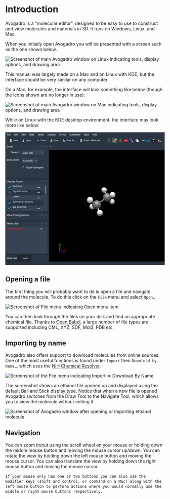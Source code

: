 # Introduction

Avogadro is a "molecular editor", designed to be easy to use to construct and view molecules and materials in 3D. It runs on Windows, Linux, and Mac.

When you initially open Avogadro you will be presented with a screen such as the one shown below.

![Screenshot of main Avogadro window on Linux indicating tools, display options, and drawing area](../../_static/getting_started_main.png)

This manual was largely made on a Mac and on Linux with KDE, but the interface should be very similar on any computer.

On a Mac, for example, the interface will look something like below (though the icons shown are no longer in use):

![Screenshot of main Avogadro window on Mac indicating tools, display options, and drawing area](../../_static/IntroToAvogadro.png)

While on Linux with the KDE desktop environment, the interface may look more like below:

![Screenshot of main Avogadro window on Linux with KDE indicating tools, display options, and drawing area](../../_static/getting_started_linux_cropped.png)

## Opening a file

The first thing you will probably want to do is open a file and navigate around the molecule. To do this click on the `File` menu and select `Open…`

![Screenshot of File menu indicating Open menu item](../../_static/FileOpen.png)

You can then look through the files on your disk and find an appropriate chemical file. Thanks to [Open Babel](https://openbabel.org/), a large number of file types are supported including CML, XYZ, SDF, Mol2, PDB etc.

## Importing by name

Avogadro also offers support to download molecules from online sources. One of the most useful functions is found under `Import` then `Download by Name…`, which uses the [NIH Chemical Resolver](https://cactus.nci.nih.gov/chemical/structure).

![Screenshot of the File menu indicating Import => Download By Name](../../_static/FileImportByName.png)

The screenshot shows an ethanol file opened up and displayed using the default Ball and Stick display type. Notice that when a new file is opened Avogadro switches from the Draw Tool to the Navigate Tool, which allows you to view the molecule without editing it.

![Screenshot of Avogadro window after opening or importing ethanol molecule](../../_static/Ethanol.png)

## Navigation

You can zoom in/out using the scroll wheel on your mouse or holding down the middle mouse button and moving the mouse cursor up/down. You can rotate the view by holding down the left mouse button and moving the mouse cursor. You can also translate the view by holding down the right mouse button and moving the mouse cursor.

```{tip}
If your mouse only has one or two buttons you can also use the modifier keys (shift and control, or command on a Mac) along with the left mouse button to perform actions where you would normally use the middle or right mouse buttons respectively.
```
